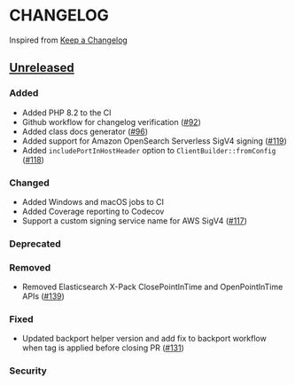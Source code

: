 # CHANGELOG
Inspired from [Keep a Changelog](https://keepachangelog.com/en/1.0.0/)

## [Unreleased]
### Added
- Added PHP 8.2 to the CI
- Github workflow for changelog verification ([#92](https://github.com/opensearch-project/opensearch-php/pull/92))
- Added class docs generator ([#96](https://github.com/opensearch-project/opensearch-php/pull/96))
- Added support for Amazon OpenSearch Serverless SigV4 signing ([#119](https://github.com/opensearch-project/opensearch-php/pull/119))
- Added `includePortInHostHeader` option to `ClientBuilder::fromConfig` ([#118](https://github.com/opensearch-project/opensearch-php/pull/118))

### Changed

- Added Windows and macOS jobs to CI
- Added Coverage reporting to Codecov
- Support a custom signing service name for AWS SigV4 ([#117](https://github.com/opensearch-project/opensearch-php/pull/117))

### Deprecated

### Removed

- Removed Elasticsearch X-Pack ClosePointInTime and OpenPointInTime APIs ([#139](https://github.com/opensearch-project/opensearch-php/pull/139))

### Fixed
- Updated backport helper version and add fix to backport workflow when tag is applied before closing PR ([#131](https://github.com/opensearch-project/opensearch-php/pull/131))

### Security


[Unreleased]: https://github.com/opensearch-project/opensearch-php/compare/2.0...HEAD